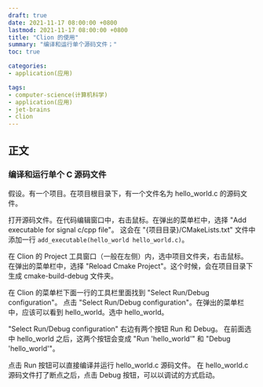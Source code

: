 ```yaml
---
draft: true
date: 2021-11-17 08:00:00 +0800
lastmod: 2021-11-17 08:00:00 +0800
title: "Clion 的使用"
summary: "编译和运行单个源码文件；"
toc: true

categories:
- application(应用)

tags:
- computer-science(计算机科学)
- application(应用)
- jet-brains
- clion
---
```

## 正文

### 编译和运行单个 C 源码文件

假设。有一个项目。在项目根目录下，有一个文件名为 hello_world.c 的源码文件。

打开源码文件。在代码编辑窗口中，右击鼠标。在弹出的菜单栏中，选择 "Add executable for signal c/cpp file"。
这会在 "{项目目录}/CMakeLists.txt" 文件中添加一行 `add_executable(hello_world hello_world.c)`。

在 Clion 的 Project 工具窗口（一般在左侧）内，选中项目文件夹，右击鼠标。
在弹出的菜单栏中，选择 "Reload Cmake Project"。这个时候，会在项目目录下生成 cmake-build-debug 文件夹。

在 Clion 的菜单栏下面一行的工具栏里面找到 "Select Run/Debug configuration"。
点击 "Select Run/Debug configuration"。在弹出的菜单栏中，应该可以看到 hello_world。选中 hello_world。

"Select Run/Debug configuration" 右边有两个按钮 Run 和 Debug。
在前面选中 hello_world 之后，这两个按钮会变成 "Run 'hello_world'" 和 "Debug 'hello_world'"。

点击 Run 按钮可以直接编译并运行 hello_world.c 源码文件。
在 hello_world.c 源码文件打了断点之后，点击 Debug 按钮，可以以调试的方式启动。
